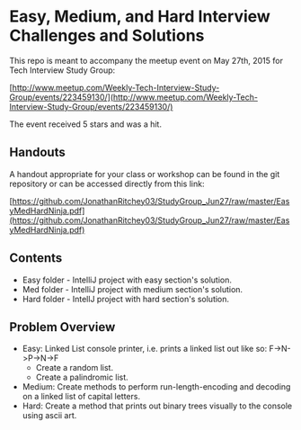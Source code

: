 # Easy, Medium, and Hard Interview Challenges and Solutions

This repo is meant to accompany the meetup event on May 27th, 2015 for Tech Interview Study Group:

[http://www.meetup.com/Weekly-Tech-Interview-Study-Group/events/223459130/](http://www.meetup.com/Weekly-Tech-Interview-Study-Group/events/223459130/)

The event received 5 stars and was a hit.

## Handouts
A handout appropriate for your class or workshop can be found in the git repository or can be accessed directly from this link:

[https://github.com/JonathanRitchey03/StudyGroup_Jun27/raw/master/EasyMedHardNinja.pdf](https://github.com/JonathanRitchey03/StudyGroup_Jun27/raw/master/EasyMedHardNinja.pdf)

## Contents
- Easy folder - IntelliJ project with easy section's solution.
- Med folder - IntelliJ project with medium section's solution.
- Hard folder - IntellJ project with hard section's solution.

## Problem Overview
* Easy: Linked List console printer, i.e. prints a linked list out like so: F->N->P->N->F
	* Create a random list.
	* Create a palindromic list.
* Medium: Create methods to perform run-length-encoding and decoding on a linked list of capital letters.
* Hard: Create a method that prints out binary trees visually to the console using ascii art.

